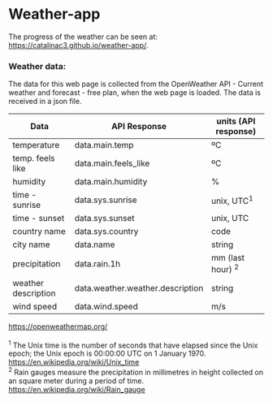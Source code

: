 # Weather-app

The progress of the weather can be seen at:  
https://catalinac3.github.io/weather-app/.

### Weather data:

The data for this web page is collected from the OpenWeather API - Current weather and forecast - free plan,
when the web page is loaded. The data is received in a json file.

| Data                | API Response                     | units (API response)          |
| ------------------- | -------------------------------- | ----------------------------- |
| temperature         | data.main.temp                   | ºC                            |
| temp. feels like    | data.main.feels_like             | ºC                            |
| humidity            | data.main.humidity               | %                             |
| time - sunrise      | data.sys.sunrise                 | unix, UTC<sup>1</sup>             |
| time - sunset       | data.sys.sunset                  | unix, UTC                     |
| country name        | data.sys.country                 | code                          |
| city name           | data.name                        | string                        |
| precipitation       | data.rain.1h                     | mm (last hour) <sup>2</sup> |
| weather description | data.weather.weather.description | string                        |
| wind speed          | data.wind.speed                  | m/s                           |

https://openweathermap.org/ <br><br>
<sup>1</sup> The Unix time is the number of seconds that have elapsed since the Unix epoch; the Unix epoch is 00:00:00 UTC on 1 January 1970. https://en.wikipedia.org/wiki/Unix_time <br>
<sup>2</sup> Rain gauges measure the precipitation in millimetres in height collected on an square meter during a period of time. https://en.wikipedia.org/wiki/Rain_gauge <br>



